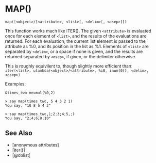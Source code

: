 # MAP()
`map([<object>/]<attribute>, <list>[, <delim>[, <osep>]])`

  This function works much like ITER(). The given `<attribute>` is evaluated once for each element of `<list>`, and the results of the evaluations are returned. For each evaluation, the current list element is passed to the attribute as %0, and its position in the list as %1. Elements of `<list>` are separated by `<delim>`, or a space if none is given, and the results are returned separated by `<osep>`, if given, or the delimiter otherwise.

  This is roughly equivilent to, though slightly more efficient than:
`iter(<list>, ulambda(<object>/<attribute>, %i0, inum(0)), <delim>, <osep>)`

  Examples:
```
&times_two me=mul(%0,2)
```

    > say map(times_two, 5 4 3 2 1)
    You say, "10 8 6 4 2"

    > say map(times_two,1;2;3;4;5,;)
    You say, "2;4;6;8;10"


## See Also
- [anonymous attributes]
- [iter()]
- [@dolist]

